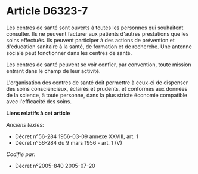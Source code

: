 # Article D6323-7

Les centres de santé sont ouverts à toutes les personnes qui souhaitent consulter. Ils ne peuvent facturer aux patients
d'autres prestations que les soins effectués. Ils peuvent participer à des actions de prévention et d'éducation sanitaire à
la santé, de formation et de recherche. Une antenne sociale peut fonctionner dans les centres de santé.

Les centres de santé peuvent se voir confier, par convention, toute mission entrant dans le champ de leur activité.

L'organisation des centres de santé doit permettre à ceux-ci de dispenser des soins consciencieux, éclairés et prudents, et
conformes aux données de la science, à toute personne, dans la plus stricte économie compatible avec l'efficacité des soins.

**Liens relatifs à cet article**

_Anciens textes_:

  - Décret n°56-284 1956-03-09 annexe XXVIII, art. 1
  - Décret n°56-284 du 9 mars 1956 - art. 1 (V)

_Codifié par_:

  - Décret n°2005-840 2005-07-20

